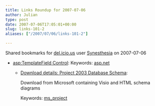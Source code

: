 ```yaml
---
title: Links Roundup for 2007-07-06
author: Julian
type: post
date: 2007-07-06T17:05:01+00:00
slug: links-101-2 
aliases: ["/2007/07/06/links-101-2"]

---
```

Shared bookmarks for [del.icio.us][1] user  [Synesthesia][2] on 2007-07-06

  * [<asp:TemplateField> Control][3]: 
    Keywords: [asp.net][4]</li> 
    
      * [Download details: Project 2003 Database Schema][5]:
  
        Download from Microsoft containing Visio and HTML schema diagrams
  
        Keywords: [ms_project][6]</ul>

 [1]: https://del.icio.us/
 [2]: https://del.icio.us/synesthesia
 [3]: https://msconline.maconstate.edu/tutorials/ASPNET2/ASPNET07/aspnet07-05.aspx "https://msconline.maconstate.edu/tutorials/ASPNET2/ASPNET07/aspnet07-05.aspx"
 [4]: https://del.icio.us/synesthesia/asp.net
 [5]: https://www.microsoft.com/downloads/details.aspx?FamilyID=b7af9ec2-3ac1-4fc8-8e67-d908cdb9faf2&displaylang=en "https://www.microsoft.com/downloads/details.aspx?FamilyID=b7af9ec2-3ac1-4fc8-8e67-d908cdb9faf2&displaylang=en"
 [6]: https://del.icio.us/synesthesia/ms_project